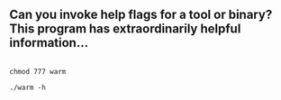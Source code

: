 ## Can you invoke help flags for a tool or binary? This program has extraordinarily helpful information...

```console

chmod 777 warm

./warm -h

```
